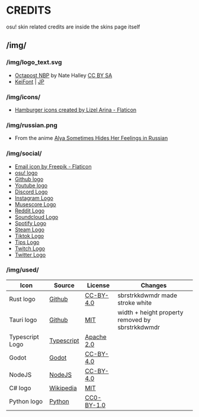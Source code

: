 # CREDITS

osu! skin related credits are inside the skins page itself

## /img/

### /img/logo_text.svg

-   [Octapost NBP](https://online-fonts.com/fonts/octapost-nbp) by Nate Halley [CC BY SA](https://creativecommons.org/licenses/by-sa/4.0/deed.en)
-   [KeiFont](https://www.freejapanesefont.com/kei-font-download/) | [JP](https://font.sumomo.ne.jp/font_1.html)

### /img/icons/

-   [Hamburger icons created by Lizel Arina - Flaticon](https://www.flaticon.com/free-icon/hamburger_7710488?term=hamburger&page=1&position=2&origin=search&related_id=7710488)

### /img/russian.png

-   From the anime [Alya Sometimes Hides Her Feelings in Russian](https://www.crunchyroll.com/series/G1XHJV0XM/alya-sometimes-hides-her-feelings-in-russian?srsltid=AfmBOopeI2gpBNHUWHKsRt5_dJZ5RGl0Q8tXEdHf5B2mqgXyD_JWwoGD)

### /img/social/

-   [Email icon by Freepik - Flaticon](https://www.flaticon.com/free-icon/email_542638?term=mail&page=1&position=4&origin=search&related_id=542638)
-   [osu! logo](https://osu.ppy.sh/wiki/en/Brand_identity_guidelines)
-   [Github logo](https://github.com/logos)
-   [Youtube logo](https://www.youtube.com/intl/ALL_au/howyoutubeworks/resources/brand-resources/#logos-icons-and-colors)
-   [Discord Logo](https://discord.com/branding)
-   [Instagram Logo](https://www.freepik.com/free-psd/instagram-application-logo_206467811.htm#fromView=keyword&page=1&position=26&uuid=95b671d1-3b5a-4c00-b917-641a39ef1319&query=Instagram+Logo+Png)
-   [Musescore Logo](https://musescore.org/sites/musescore.org/files/2018-03/musescore_mu_mark.svg)
-   [Reddit Logo](https://www.shareicon.net/reddit-black-606926)
-   [Soundcloud Logo](https://press.soundcloud.com/media_kits/228462/)
-   [Spotify Logo](https://newsroom.spotify.com/media-kit/logo-and-brand-assets/)
-   [Steam Logo](https://freebiesupply.com/logos/steam-logo/)
-   [Tiktok Logo](https://www.svgrepo.com/svg/365821/tiktok-logo-thin)
-   [Tips Logo](https://github.com/sbrstrkkdwmdr/sbrstrkkdwmdr.github.io/blob/archive-v2/image/tip.png)
-   [Twitch Logo](https://www.pngegg.com/en/png-fnwds)
-   [Twitter Logo](https://www.stickpng.com/img/icons-logos-emojis/tech-companies/twitter-logo)

### /img/used/

| Icon            | Source                                                                                                                         | License                                                                      | Changes                         |
| --------------- | ------------------------------------------------------------------------------------------------------------------------------ | ---------------------------------------------------------------------------- | ------------------------------- |
| Rust logo       | [Github](https://github.com/rust-lang/rust-artwork/blob/master/logo/rust-logo-blk.svg)                                         | [CC-BY-4.0](https://creativecommons.org/licenses/by/4.0/)                    | sbrstrkkdwmdr made stroke white               |
| Tauri logo      | [Github](https://github.com/tauri-apps/tauri-docs/blob/b1cdfa9d7c6d0b17dae60a90266ddced40a7b384/static/img/TAURI_LOGOPACK.zip) | [MIT](https://github.com/tauri-apps/tauri-docs/blob/v2/LICENSE)              | width + height property removed by sbrstrkkdwmdr |
| Typescript Logo | [Typescript](https://www.typescriptlang.org/branding/)                                                                         | [Apache 2.0](https://github.com/microsoft/TypeScript/blob/main/LICENSE.txt)  |                                 |
| Godot           | [Godot](https://godotengine.org/press/)                                                                                        | [CC-BY-4.0](https://github.com/godotengine/godot-design/blob/master/LICENSE) |                                 |
| NodeJS          | [NodeJS](https://nodejs.org/en/about/branding)                                                                                 | [CC-BY-4.0](https://creativecommons.org/licenses/by/4.0/)                    |
| C# logo         | [Wikipedia](<https://en.wikipedia.org/wiki/C_Sharp_(programming_language)#/media/File:C_Sharp_Logo_2023.svg>)                  | [MIT](https://github.com/dotnet/vscode-csharp/blob/main/LICENSE.txt)         |                                 |
| Python logo     | [Python](<https://www.python.org/community/logos/>)                                                                            | [CC0-BY-1.0](https://creativecommons.org/publicdomain/zero/1.0/)